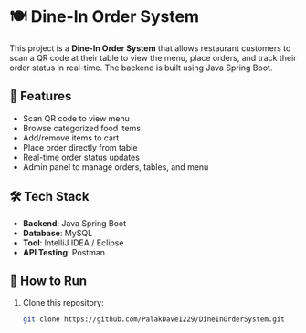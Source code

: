 # 🍽️ Dine-In Order System

This project is a **Dine-In Order System** that allows restaurant customers to scan a QR code at their table to view the menu, place orders, and track their order status in real-time. The backend is built using Java Spring Boot.

## 📌 Features

- Scan QR code to view menu
- Browse categorized food items
- Add/remove items to cart
- Place order directly from table
- Real-time order status updates
- Admin panel to manage orders, tables, and menu

## 🛠️ Tech Stack

- **Backend**: Java Spring Boot  
- **Database**: MySQL  
- **Tool**: IntelliJ IDEA / Eclipse  
- **API Testing**: Postman

## 🧪 How to Run

1. Clone this repository:
   ```bash
   git clone https://github.com/PalakDave1229/DineInOrderSystem.git
